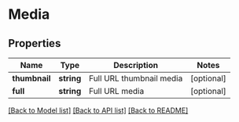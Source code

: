 # Media

## Properties
Name | Type | Description | Notes
------------ | ------------- | ------------- | -------------
**thumbnail** | **string** | Full URL thumbnail media | [optional] 
**full** | **string** | Full URL media | [optional] 

[[Back to Model list]](../README.md#documentation-for-models) [[Back to API list]](../README.md#documentation-for-api-endpoints) [[Back to README]](../README.md)


